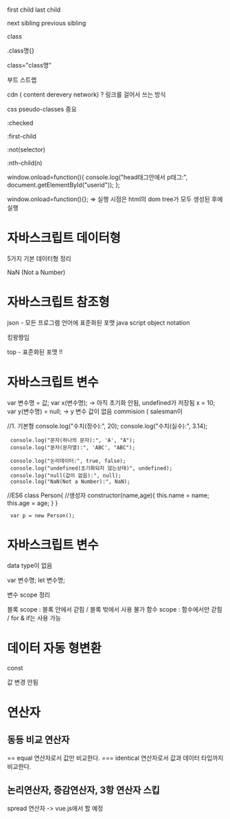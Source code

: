 # 

first child
last child

next sibling
previous sibling


class

.class명{}

class="class명"

부트 스트랩

cdn ( content derevery network) ? 링크를 걸어서 쓰는 방식

css pseudo-classes 중요 

:checked

:first-child

:not(selector) 

:nth-child(n)



window.onload=function(){
		console.log("head태그안에서 p태그:", document.getElementById("userid"));
	};


window.onload=function(){};
=> 실행 시점은 html의 dom tree가 모두 생성된 후에 실행

# 자바스크립트 데이터형

5가지 기본 데이터형  정리

NaN (Not a Number)



# 자바스크립트 참조형

json - 모든 프로그램 언어에 표준화된 포맷
java script object notation

킹왕짱임

top - 표준화된 포맷 !!

# 자바스크립트 변수

var 변수명 = 값;
var x(변수명); -> 아직 초기화 안됨, undefined가 저장됨
x = 10;
var y(변수명) = null; -> y 변수 값이 없음
commision  ( salesman이 

//1. 기본형
	 console.log("수치(정수):", 20);
	 console.log("수치(실수):", 3.14);
	 
	 console.log("문자(하나의 문자):", 'A', "A");
	 console.log("문자(문자열):", 'ABC', "ABC");
	 
	 console.log("논리데이터:", true, false);
	 console.log("undefined(초기화되지 않는상태)", undefined);
	 console.log("null(값이 없음):", null);
	 console.log("NaN(Not a Number):", NaN);



//ES6
     class Person{
    	 //생성자
    	 constructor(name,age){
			this.name = name;
			this.age = age;
		}
     }
     
     var p = new Person();


# 자바스크립트 변수


data type이 없음 

var 변수명;
let 변수명;

변수 scope 정리

블록 scope : 블록 안에서 갇힘 / 블록 밖에서 사용 불가 
함수 scope : 함수에서만 갇힘 / for & if는 사용 가능

# 데이터 자동 형변환

const

값 변경 안됨


# 연산자 

## 동등 비교 연산자

== equal 연산자로서 값만 비교한다.
=== identical 연산자로서 값과 데이터 타입까지 비교한다.


## 논리연산자, 증감연산자, 3항 연산자 스킵 

spread 연산자 -> vue.js에서 할 예정
